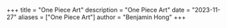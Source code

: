 +++
title = "One Piece Art"
description = "One Piece Art"
date = "2023-11-27"
aliases = ["One Piece Art"]
author = "Benjamin Hong"
+++

